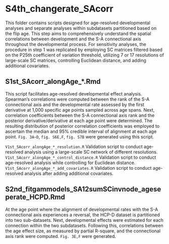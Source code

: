 # S4th_changerate_SAcorr
This folder contains scripts designed for age-resolved developmental analyses and separate analyses within subdatasets partitioned based on the flip age. This step aims to comprehensively understand the spatial correlations between development and the S-A connectional axis throughout the developmental process. For sensitivity analyses, the procedure in step 1 was replicated by employing SC matrices filtered based on the P25th coefficient of variation threshold, utilizing 7 or 17 resolutions of large-scale SC matrices, controlling Euclidean distance, and adding additional covariates.

## S1st_SAcorr_alongAge_*.Rmd
This script facilitates age-resolved developmental effect analysis. Spearman’s correlations were computed between the rank of the S-A connectional axis and the developmental rate assessed by the first derivative at 1,000 specific age points sampled across age spans. Next, correlation coefficients between the S-A connectional axis rank and the posterior derivative/derivative at each age point were determined. The resulting distribution of posterior correlation coefficients was employed to ascertain the median and 95% credible interval of alignment at each age point. `Fig. 3A~D`, `fig. S6E,F`, `fig. S7B` were generated using this script. 

`V1st_SAcorr_alongAge_*_resolution.R`
Validation script to conduct age-resolved analysis using a large-scale SC network of different resolutions.
`V1st_SAcorr_alongAge_*_control_distance.R`
Validation script to conduct age-resolved analysis while controlling for Euclidean distance.
`V1st_SAcorr_alongAge_*_add_covariates.R`
Validation script to conduct age-resolved analysis after adding additional covariates.

## S2nd_fitgammodels_SA12sumSCinvnode_ageseperate_HCPD.Rmd
At the age point where the alignment of developmental rates with the S-A connectional axis experiences a reversal, the HCP-D dataset is partitioned into two sub-datasets. Next, developmental effects were estimated for each connection within the two subdatasets. Following this, correlations between the age effect size, as measured by partial R-square, and the connectional axis rank were computed. `Fig. 3E,F` were generated.


